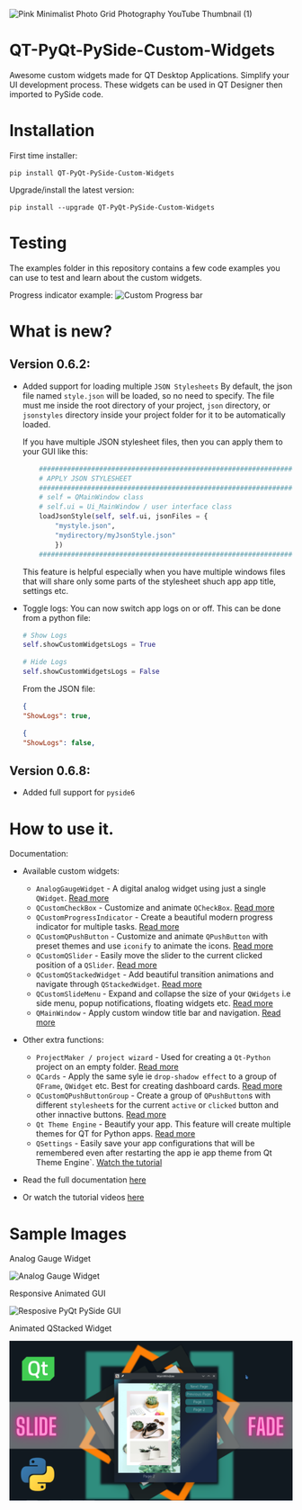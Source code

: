 ![Pink Minimalist Photo Grid Photography YouTube Thumbnail (1)](https://github.com/KhamisiKibet/QT-PyQt-PySide-Custom-Widgets/assets/82152373/a222096a-742e-42b4-ad72-15a99db6bfe2)

# QT-PyQt-PySide-Custom-Widgets
Awesome custom widgets made for QT Desktop Applications. Simplify your UI development process. These widgets can be used in QT Designer then imported to PySide code.

# Installation 
First time installer:
```
pip install QT-PyQt-PySide-Custom-Widgets
```

Upgrade/install the latest version:
```
pip install --upgrade QT-PyQt-PySide-Custom-Widgets
```

# Testing
The examples folder in this repository contains a few code examples you can use to test and learn about the custom widgets.

Progress indicator example:
![Custom Progress bar](https://github.com/KhamisiKibet/QT-PyQt-PySide-Custom-Widgets/blob/main/images/Screenshot.png?raw=true)

# What is new?
## Version 0.6.2:
- Added support for loading multiple ``JSON Stylesheets``
    By default, the json file named ``style.json`` will be loaded, so no need to specify. The file must me inside the root directory of your project, ``json`` directory, or ``jsonstyles`` directory inside your project folder for it to be automatically loaded.
    
    If you have multiple JSON stylesheet files, then you can apply them to your GUI like this:
    ```python
        ########################################################################
        # APPLY JSON STYLESHEET
        ########################################################################
        # self = QMainWindow class
        # self.ui = Ui_MainWindow / user interface class
        loadJsonStyle(self, self.ui, jsonFiles = {
            "mystyle.json",
            "mydirectory/myJsonStyle.json"
            })
        ########################################################################
    ```
    This feature is helpful especially when you have multiple windows files that will share only some parts of the stylesheet shuch app app title, settings etc.
    
- Toggle logs:
    You can now switch app logs on or off.
    This can be done from a python file:
    ```python
    # Show Logs
    self.showCustomWidgetsLogs = True
    ```
    ```python
    # Hide Logs
    self.showCustomWidgetsLogs = False
    ```
    From the JSON file:
    ```json
    {
    "ShowLogs": true,
    ```
    ```json
    {
    "ShowLogs": false,
    ```

## Version 0.6.8:
- Added full support for `pyside6`

# How to use it.

Documentation:

- Available custom widgets:
    - `AnalogGaugeWidget` - A digital analog widget using just a single `QWidget`. [Read more](https://khamisikibet.github.io/QT-PyQt-PySide-Custom-Widgets/docs/custom-analog-gauge.html)
    - `QCustomCheckBox` - Customize and animate `QCheckBox`. [Read more](https://khamisikibet.github.io/QT-PyQt-PySide-Custom-Widgets/docs/qt-custom-qcheckbox.html)
    - `QCustomProgressIndicator` - Create a beautiful modern progress indicator for multiple tasks. [Read more](https://khamisikibet.github.io/QT-PyQt-PySide-Custom-Widgets/docs/custom-progress-bar.html)
    - `QCustomQPushButton` - Customize and animate `QPushButton` with preset themes and use `iconify` to animate the icons. [Read more](https://khamisikibet.github.io/QT-PyQt-PySide-Custom-Widgets/docs/customize-qpushbutton.html)
    - `QCustomQSlider` - Easily move the slider to the current clicked position of a `QSlider`. [Read more](https://khamisikibet.github.io/QT-PyQt-PySide-Custom-Widgets/docs/qt-custom-qslider.html)
    - `QCustomQStackedWidget` - Add beautiful transition animations and navigate through `QStackedWidget`. [Read more](https://khamisikibet.github.io/QT-PyQt-PySide-Custom-Widgets/docs/customize-qstacked-widgets.html)
    - `QCustomSlideMenu` - Expand and collapse the size of your `QWidgets` i.e side menu, popup notifications, floating widgets etc. [Read more](https://khamisikibet.github.io/QT-PyQt-PySide-Custom-Widgets/docs/custom-slide-menu-widgets.html)
    - `QMainWindow` - Apply custom window title bar and navigation. [Read more](https://khamisikibet.github.io/QT-PyQt-PySide-Custom-Widgets/docs/customize-qmainwindow.html)

- Other extra functions:
    - `ProjectMaker / project wizard` - Used for creating a `Qt-Python` project on an empty folder. [Read more](https://khamisikibet.github.io/QT-PyQt-PySide-Custom-Widgets/docs/project-maker.html)
    - `QCards` - Apply the same syle ie `drop-shadow effect` to a group of `QFrame`, `QWidget` etc. Best for creating dashboard cards. [Read more](https://khamisikibet.github.io/QT-PyQt-PySide-Custom-Widgets/docs/qt-cards.html)
    - `QCustomQPushButtonGroup` - Create a group of `QPushButton`s with different `stylesheet`s for the current `active` or `clicked` button and other innactive buttons. [Read more](https://khamisikibet.github.io/QT-PyQt-PySide-Custom-Widgets/docs/qpushbutton-group.html)
    - `Qt Theme Engine` - Beautify your app. This feature will create multiple themes for QT for Python apps. [Read more](https://khamisikibet.github.io/QT-PyQt-PySide-Custom-Widgets/docs/qt-theme-engine.html)
    - `QSettings` - Easily save your app configurations that will be remembered even after restarting the app ie app theme from Qt Theme Engine`. [Watch the tutorial](https://youtu.be/mkBwInKhBsA)

- Read the full documentation [here](https://khamisikibet.github.io/QT-PyQt-PySide-Custom-Widgets/) 

- Or watch the tutorial videos [here](https://www.youtube.com/watch?v=21Qt9p_F7Ts&list=PLJ8t3BKaQLhPKj9Mx08WAwvz7TGskefbK)

# Sample Images
Analog Gauge Widget

![Analog Gauge Widget](https://github.com/KhamisiKibet/QT-PyQt-PySide-Custom-Widgets/blob/main/images/analog_qt_widget.png?raw=true)

Responsive Animated GUI

![Resposive PyQt PySide GUI](https://github.com/KhamisiKibet/QT-PyQt-PySide-Custom-Widgets/blob/main/images/responsive-qt-gui-python-intarface.png?raw=true)

Animated QStacked Widget

![Custom QStacked Widgets](https://github.com/KhamisiKibet/QT-PyQt-PySide-Custom-Widgets/blob/main/images/qstacked.png?raw=true)

